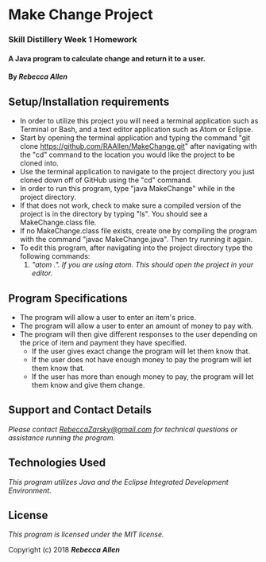 # Make Change Project

### Skill Distillery Week 1 Homework

#### A Java program to calculate change and return it to a user.

#### By _**Rebecca Allen**_

## Setup/Installation requirements

* In order to utilize this project you will need a terminal application such as Terminal or Bash, and a text editor application such as Atom or Eclipse.
* Start by opening the terminal application and typing the command "git clone https://github.com/RAAllen/MakeChange.git" after navigating with the "cd" command to the location you would like the project to be cloned into.
* Use the terminal application to navigate to the project directory you just cloned down off of GitHub using the "cd" command.
* In order to run this program, type "java MakeChange" while in the project directory.
* If that does not work, check to make sure a compiled version of the project is in the directory by typing "ls". You should see a MakeChange.class file.
* If no MakeChange.class file exists, create one by compiling the program with the command "javac MakeChange.java". Then try running it again.
* To edit this program, after navigating into the project directory type the following commands:
    1. _"atom .". If you are using atom. This should open the project in your editor._

## Program Specifications

* The program will allow a user to enter an item's price.
* The program will allow a user to enter an amount of money to pay with.
* The program will then give different responses to the user depending on the price of item and payment they have specified.
    * If the user gives exact change the program will let them know that.
    * If the user does not have enough money to pay the program will let them know that.
    * If the user has more than enough money to pay, the program will let them know and give them change.

## Support and Contact Details

_Please contact RebeccaZarsky@gmail.com for technical questions or assistance running the program._

## Technologies Used

_This program utilizes Java and the Eclipse Integrated Development Environment._

## License

_This program is licensed under the MIT license._

Copyright (c) 2018 **_Rebecca Allen_**
